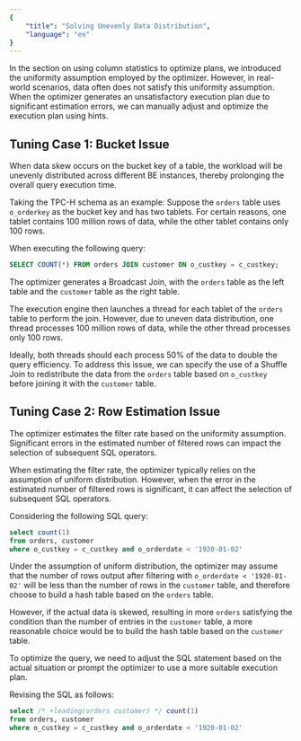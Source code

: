 ```yaml
---
{
    "title": "Solving Unevenly Data Distribution",
    "language": "en"
}
---
```


<!-- 
Licensed to the Apache Software Foundation (ASF) under one
or more contributor license agreements.  See the NOTICE file
distributed with this work for additional information
regarding copyright ownership.  The ASF licenses this file
to you under the Apache License, Version 2.0 (the
"License"); you may not use this file except in compliance
with the License.  You may obtain a copy of the License at

  http://www.apache.org/licenses/LICENSE-2.0

Unless required by applicable law or agreed to in writing,
software distributed under the License is distributed on an
"AS IS" BASIS, WITHOUT WARRANTIES OR CONDITIONS OF ANY
KIND, either express or implied.  See the License for the
specific language governing permissions and limitations
under the License.
-->

In the section on using column statistics to optimize plans, we introduced the uniformity assumption employed by the optimizer. However, in real-world scenarios, data often does not satisfy this uniformity assumption. When the optimizer generates an unsatisfactory execution plan due to significant estimation errors, we can manually adjust and optimize the execution plan using hints.

## Tuning Case 1: Bucket Issue

When data skew occurs on the bucket key of a table, the workload will be unevenly distributed across different BE instances, thereby prolonging the overall query execution time.

Taking the TPC-H schema as an example: Suppose the `orders` table uses `o_orderkey` as the bucket key and has two tablets. For certain reasons, one tablet contains 100 million rows of data, while the other tablet contains only 100 rows.

When executing the following query:

```sql
SELECT COUNT(*) FROM orders JOIN customer ON o_custkey = c_custkey;
```

The optimizer generates a Broadcast Join, with the `orders` table as the left table and the `customer` table as the right table.

The execution engine then launches a thread for each tablet of the `orders` table to perform the join. However, due to uneven data distribution, one thread processes 100 million rows of data, while the other thread processes only 100 rows.

Ideally, both threads should each process 50% of the data to double the query efficiency. To address this issue, we can specify the use of a Shuffle Join to redistribute the data from the `orders` table based on `o_custkey` before joining it with the `customer` table.

## Tuning Case 2: Row Estimation Issue

The optimizer estimates the filter rate based on the uniformity assumption. Significant errors in the estimated number of filtered rows can impact the selection of subsequent SQL operators.

When estimating the filter rate, the optimizer typically relies on the assumption of uniform distribution. However, when the error in the estimated number of filtered rows is significant, it can affect the selection of subsequent SQL operators.

Considering the following SQL query:

```sql
select count(1) 
from orders, customer 
where o_custkey = c_custkey and o_orderdate < '1920-01-02'
```

Under the assumption of uniform distribution, the optimizer may assume that the number of rows output after filtering with `o_orderdate < '1920-01-02'` will be less than the number of rows in the `customer` table, and therefore choose to build a hash table based on the `orders` table.

However, if the actual data is skewed, resulting in more `orders` satisfying the condition than the number of entries in the `customer` table, a more reasonable choice would be to build the hash table based on the `customer` table.

To optimize the query, we need to adjust the SQL statement based on the actual situation or prompt the optimizer to use a more suitable execution plan.

Revising the SQL as follows:

```sql
select /* +leading(orders customer) */ count(1)
from orders, customer 
where o_custkey = c_custkey and o_orderdate < '1920-01-02'
```